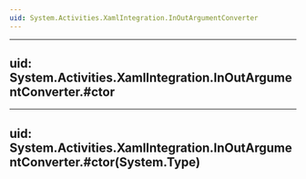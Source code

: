 ```yaml
---
uid: System.Activities.XamlIntegration.InOutArgumentConverter
---
```


---
uid: System.Activities.XamlIntegration.InOutArgumentConverter.#ctor
---

---
uid: System.Activities.XamlIntegration.InOutArgumentConverter.#ctor(System.Type)
---
